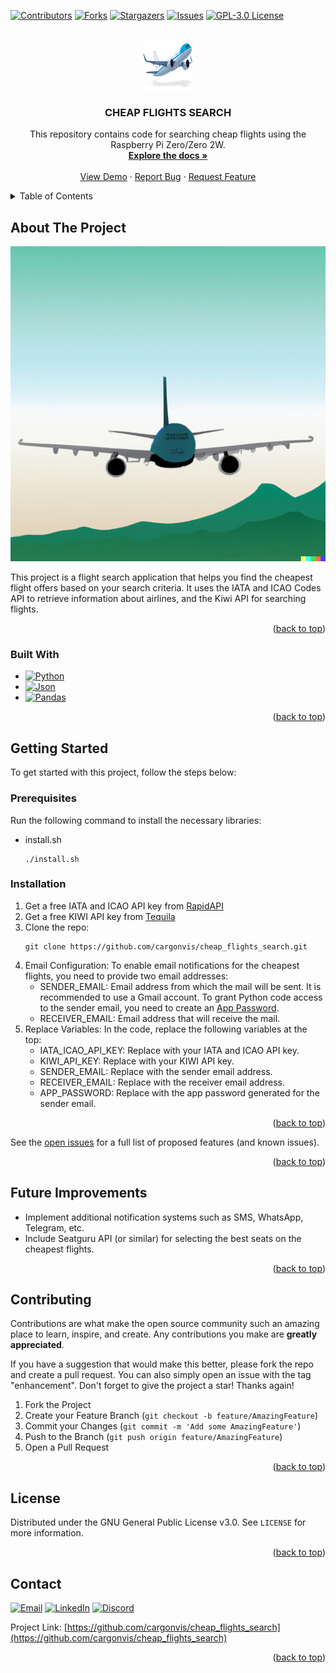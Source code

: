 <a name="readme-top"></a>

[![Contributors][contributors-shield]][contributors-url]
[![Forks][forks-shield]][forks-url]
[![Stargazers][stars-shield]][stars-url]
[![Issues][issues-shield]][issues-url]
[![GPL-3.0 License][license-shield]][license-url]



<!-- PROJECT LOGO -->
<br />
<div align="center">
  <a href="https://github.com/cargonvis/cheap_flights_search">
    <img src="images/plane.png" alt="Logo" width="80" height="80">
  </a>

<h3 align="center">CHEAP FLIGHTS SEARCH</h3>

  <p align="center">
    This repository contains code for searching cheap flights using the Raspberry Pi Zero/Zero 2W.
    <br />
    <a href="https://github.com/cargonvis/cheap_flights_search"><strong>Explore the docs »</strong></a>
    <br />
    <br />
    <a href="https://github.com/cargonvis/cheap_flights_search">View Demo</a>
    ·
    <a href="https://github.com/cargonvis/cheap_flights_search/issues">Report Bug</a>
    ·
    <a href="https://github.com/cargonvis/cheap_flights_search/issues">Request Feature</a>
  </p>
</div>



<!-- TABLE OF CONTENTS -->
<details>
  <summary>Table of Contents</summary>
  <ol>
    <li>
      <a href="#about-the-project">About The Project</a>
      <ul>
        <li><a href="#built-with">Built With</a></li>
      </ul>
    </li>
    <li>
      <a href="#getting-started">Getting Started</a>
      <ul>
        <li><a href="#prerequisites">Prerequisites</a></li>
        <li><a href="#installation">Installation</a></li>
      </ul>
    </li>
    <!-- <li><a href="#usage">Usage</a></li> -->
    <!-- <li><a href="#roadmap">Roadmap</a></li> -->
    <li><a href="#future-improvements">Future Improvements</a></li>
    <li><a href="#contributing">Contributing</a></li>
    <li><a href="#license">License</a></li>
    <li><a href="#contact">Contact</a></li>
    <!-- <li><a href="#acknowledgments">Acknowledgments</a></li> -->
  </ol>
</details>



<!-- ABOUT THE PROJECT -->
## About The Project

[![Product Name Screen Shot][product-screenshot]](https://example.com)

This project is a flight search application that helps you find the cheapest flight offers based on your search criteria. It uses the IATA and ICAO Codes API to retrieve information about airlines, and the Kiwi API for searching flights.

<p align="right">(<a href="#readme-top">back to top</a>)</p>



### Built With

* [![Python][Python.org]][Python-url]
* [![Json][Json.org]][Json-url]
* [![Pandas][Pandas.org]][Pandas-url]

<p align="right">(<a href="#readme-top">back to top</a>)</p>



<!-- GETTING STARTED -->
## Getting Started

To get started with this project, follow the steps below:

### Prerequisites

Run the following command to install the necessary libraries:
* install.sh
  ```
  ./install.sh
  ```

### Installation

1. Get a free IATA and ICAO API key from [RapidAPI](https://rapidapi.com/vacationist/api/iata-and-icao-codes/)
2. Get a free KIWI API key from [Tequila](https://tequila.kiwi.com/portal/getting-started)
3. Clone the repo:
   ```
   git clone https://github.com/cargonvis/cheap_flights_search.git
   ```
4. Email Configuration:
   To enable email notifications for the cheapest flights, you need to provide two email addresses:
   	- SENDER_EMAIL: Email address from which the mail will be sent. It is recommended to use a Gmail account. To grant Python code access to the sender email, you need to create an [App Password](https://support.google.com/accounts/answer/185833?hl=en).
	- RECEIVER_EMAIL: Email address that will receive the mail.
5. Replace Variables:
   In the code, replace the following variables at the top:
	- IATA_ICAO_API_KEY: Replace with your IATA and ICAO API key.
	- KIWI_API_KEY: Replace with your KIWI API key.
	- SENDER_EMAIL: Replace with the sender email address.
	- RECEIVER_EMAIL: Replace with the receiver email address.
	- APP_PASSWORD: Replace with the app password generated for the sender email.

<p align="right">(<a href="#readme-top">back to top</a>)</p>



<!-- USAGE EXAMPLES -->
<!--## Usage

Use this space to show useful examples of how a project can be used. Additional screenshots, code examples and demos work well in this space. You may also link to more resources.

_For more examples, please refer to the [Documentation](https://example.com)_-->

<!-- <p align="right">(<a href="#readme-top">back to top</a>)</p> -->



<!-- ROADMAP -->
<!--## Roadmap

- [ ] Feature 1
- [ ] Feature 2
- [ ] Feature 3
    - [ ] Nested Feature-->

See the [open issues](https://github.com/cargonvis/cheap_flights_search/issues) for a full list of proposed features (and known issues).

<p align="right">(<a href="#readme-top">back to top</a>)</p>



<!-- FUTURE IMPROVEMENTS -->
## Future Improvements

- Implement additional notification systems such as SMS, WhatsApp, Telegram, etc.
- Include Seatguru API (or similar) for selecting the best seats on the cheapest flights.

<p align="right">(<a href="#readme-top">back to top</a>)</p>



<!-- CONTRIBUTING -->
## Contributing

Contributions are what make the open source community such an amazing place to learn, inspire, and create. Any contributions you make are **greatly appreciated**.

If you have a suggestion that would make this better, please fork the repo and create a pull request. You can also simply open an issue with the tag "enhancement".
Don't forget to give the project a star! Thanks again!

1. Fork the Project
2. Create your Feature Branch (`git checkout -b feature/AmazingFeature`)
3. Commit your Changes (`git commit -m 'Add some AmazingFeature'`)
4. Push to the Branch (`git push origin feature/AmazingFeature`)
5. Open a Pull Request

<p align="right">(<a href="#readme-top">back to top</a>)</p>



<!-- LICENSE -->
## License

Distributed under the GNU General Public License v3.0. See `LICENSE` for more information.

<p align="right">(<a href="#readme-top">back to top</a>)</p>



<!-- CONTACT -->
## Contact

[![Email][Email-shield]][Email-url] [![LinkedIn][linkedin-shield]][linkedin-url] [![Discord][Discord-shield]][Discord-url]

Project Link: [https://github.com/cargonvis/cheap_flights_search](https://github.com/cargonvis/cheap_flights_search)

<p align="right">(<a href="#readme-top">back to top</a>)</p>



<!-- ACKNOWLEDGMENTS -->
<!--## Acknowledgments

* []()
* []()
* []()-->

<!-- <p align="right">(<a href="#readme-top">back to top</a>)</p> -->



<!-- MARKDOWN LINKS & IMAGES -->
<!-- https://www.markdownguide.org/basic-syntax/#reference-style-links -->
[contributors-shield]: https://img.shields.io/github/contributors/cargonvis/cheap_flights_search.svg?style=for-the-badge
[contributors-url]: https://github.com/cargonvis/cheap_flights_search/graphs/contributors
[forks-shield]: https://img.shields.io/github/forks/cargonvis/cheap_flights_search.svg?style=for-the-badge
[forks-url]: https://github.com/cargonvis/cheap_flights_search/network/members
[stars-shield]: https://img.shields.io/github/stars/cargonvis/cheap_flights_search.svg?style=for-the-badge
[stars-url]: https://github.com/cargonvis/cheap_flights_search/stargazers
[issues-shield]: https://img.shields.io/github/issues/cargonvis/cheap_flights_search.svg?style=for-the-badge
[issues-url]: https://github.com/cargonvis/cheap_flights_search/issues
[license-shield]: https://img.shields.io/github/license/cargonvis/cheap_flights_search.svg?style=for-the-badge
[license-url]: https://github.com/cargonvis/cheap_flights_search/blob/master/LICENSE
[product-screenshot]: images/project_image.png
[Python.org]: https://img.shields.io/badge/python-blue?style=for-the-badge&logo=python&logoColor=white
[Python-url]: https://python.org/
[Json.org]: https://img.shields.io/badge/json-yellow?style=for-the-badge&logo=json&logoColor=white
[Json-url]: https://www.json.org/
[Pandas.org]: https://img.shields.io/badge/pandas-orange?style=for-the-badge&logo=pandas&logoColor=white
[Pandas-url]: https://pandas.pydata.org/
[Email-shield]: https://img.shields.io/badge/gmail-red?style=for-the-badge&logo=gmail&logoColor=white
[Email-url]: mailto:cgonv1993@gmail.com
[linkedin-shield]: https://img.shields.io/badge/linkedin-blue?style=for-the-badge&logo=linkedin&logoColor=white
[linkedin-url]: https://linkedin.com/in/carlosgonzalezvisiedo
[Discord-shield]: https://img.shields.io/badge/discord-darkblue?style=for-the-badge&logo=discord&logoColor=white
[Discord-url]: https://discordapp.com/users/439897699299491850